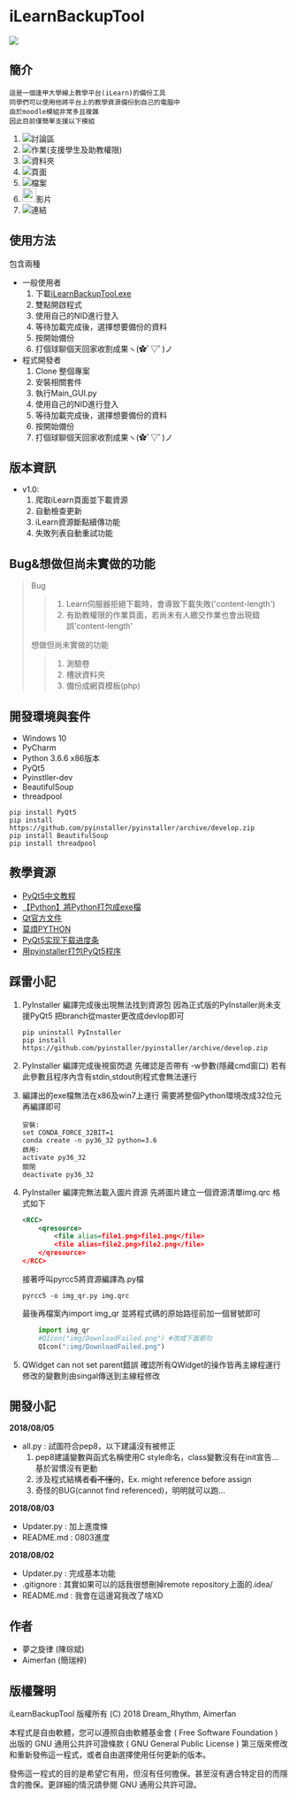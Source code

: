 # iLearnBackupTool


![](http://nicky.lionfree.net/iLearnBackupTool/iLearnBackupTool.PNG)

## 簡介
    這是一個逢甲大學線上教學平台(iLearn)的備份工具
    同學們可以使用他將平台上的教學資源備份到自己的電腦中
    由於moodle模組非常多且複雜
    因此目前僅簡單支援以下模組
1.   ![](http://nicky.lionfree.net/iLearnBackupTool/img/mod.discuss.svg)討論區
2.   ![](http://nicky.lionfree.net/iLearnBackupTool/img/mod.assign.svg)作業(支援學生及助教權限)
3.   ![](http://nicky.lionfree.net/iLearnBackupTool/img/mod.folder.svg)資料夾
4.   ![](http://nicky.lionfree.net/iLearnBackupTool/img/mod.page.svg)頁面
5.   ![](http://nicky.lionfree.net/iLearnBackupTool/img/mod.resource.svg)檔案
6.   <img src='http://nicky.lionfree.net/iLearnBackupTool/img/mod.videos.svg' width='25px'>影片
7.   ![](http://nicky.lionfree.net/iLearnBackupTool/img/mod.url.svg)連結

## 使用方法
包含兩種
* 一般使用者
    1. 下載[iLearnBackupTool.exe](https://github.com/fcu-d0441320/iLearnBackupTool/raw/master/iLearnBackupTool.exe)
    2. 雙點開啟程式
    3. 使用自己的NID進行登入
    4. 等待加載完成後，選擇想要備份的資料
    5. 按開始備份
    6. 打個球聊個天回家收割成果ヽ(✿ﾟ▽ﾟ)ノ
* 程式開發者
    1. Clone 整個專案
    2. 安裝相關套件
    3. 執行Main_GUI.py
    5. 使用自己的NID進行登入
    6. 等待加載完成後，選擇想要備份的資料
    7. 按開始備份
    8. 打個球聊個天回家收割成果ヽ(✿ﾟ▽ﾟ)ノ
    
## 版本資訊
* v1.0:
    1. 爬取iLearn頁面並下載資源
    2. 自動檢查更新
    3. iLearn資源斷點續傳功能
    4. 失敗列表自動重試功能

## Bug&想做但尚未實做的功能
> Bug
>> 1. Learn伺服器拒絕下載時，會導致下載失敗('content-length')
>> 2. 有助教權限的作業頁面，若尚未有人繳交作業也會出現錯誤'content-length'
>> 
> 想做但尚未實做的功能
>> 1. 測驗卷
>> 2. 槽狀資料夾
>> 3. 備份成網頁模板(php)

## 開發環境與套件
* Windows 10
* PyCharm
* Python 3.6.6 x86版本
* PyQt5
* Pyinstller-dev
* BeautifulSoup
* threadpool
```shell
pip install PyQt5
pip install https://github.com/pyinstaller/pyinstaller/archive/develop.zip
pip install BeautifulSoup
pip install threadpool
```
## 教學資源
* [PyQt5中文教程](https://maicss.gitbooks.io/pyqt5/content/)
* [【Python】將Python打包成exe檔](https://medium.com/pyladies-taiwan/python-%E5%B0%87python%E6%89%93%E5%8C%85%E6%88%90exe%E6%AA%94-32a4bacbe351)
* [Qt官方文件](https://doc.qt.io/qt-5.11/classes.html)
* [莫煩PYTHON](https://morvanzhou.github.io/tutorials/data-manipulation/scraping/)
* [PyQt5实现下载进度条](https://blog.csdn.net/rain_of_mind/article/details/79989715)
* [用pyinstaller打包PyQt5程序](http://www.drelang.cn/2017/05/18/%E7%94%A8pyinstall%E6%89%93%E5%8C%85PyQt5%E7%A8%8B%E5%BA%8F/)

## 踩雷小記
1. PyInstaller 編譯完成後出現無法找到資源包
    因為正式版的PyInstaller尚未支援PyQt5
    把branch從master更改成devlop即可
    ```shell
    pip uninstall PyInstaller
    pip install https://github.com/pyinstaller/pyinstaller/archive/develop.zip
    ```
2. PyInstaller 編譯完成後視窗閃退
    先確認是否帶有 -w參數(隱藏cmd窗口)
    若有此參數且程序內含有stdin,stdout則程式會無法運行
    
3. 編譯出的exe檔無法在x86及win7上運行
    需要將整個Python環境改成32位元再編譯即可
    ```shell
    安裝:
    set CONDA_FORCE_32BIT=1
    conda create -n py36_32 python=3.6
    啟用:
    activate py36_32
    關閉
    deactivate py36_32
    ```
4. PyInstaller 編譯完無法載入圖片資源
    先將圖片建立一個資源清單img.qrc
    格式如下
    ```xml
    <RCC>
        <qresource>
            <file alias=file1.png>file1.png</file>
            <file alias=file2.png>file2.png</file>
        </qresource>
    </RCC>
    ```
    接著呼叫pyrcc5將資源編譯為.py檔
    ```shell
    pyrcc5 -o img_qr.py img.qrc
    ```
    最後再檔案內import img_qr
    並將程式碼的原始路徑前加一個冒號即可
    ```python
        import img_qr
        #QIcon("img/DownloadFailed.png") #改成下面那句
        QIcon(":img/DownloadFailed.png")
    ```
5. QWidget can not set parent錯誤
    確認所有QWidget的操作皆再主線程運行
    修改的變數則由singal傳送到主線程修改
    
## 開發小記
**2018/08/05**
- all.py     : 試圖符合pep8，以下建議沒有被修正
    1. pep8建議變數與函式名稱使用C style命名，class變數沒有在init宣告...
        基於習慣沒有更動
    2. 涉及程式結構者~~看不懂的~~，Ex. might reference before assign
    3. 奇怪的BUG(cannot find referenced)，明明就可以跑...

**2018/08/03**
- Updater.py : 加上進度條
- README.md  : 0803進度

**2018/08/02**
- Updater.py : 完成基本功能
- .gitignore : 其實如果可以的話我很想刪掉remote repository上面的.idea/
- README.md  : 我會在這邊寫我改了啥XD

## 作者
*  夢之旋律  (陳琮斌)
*  Aimerfan (簡瑞梓)

## 版權聲明
iLearnBackupTool 版權所有 (C) 2018 Dream_Rhythm, Aimerfan 

本程式是自由軟體，您可以遵照自由軟體基金會 ( Free Software Foundation ) 出版的 GNU 通用公共許可證條款 ( GNU General Public License ) 第三版來修改和重新發佈這一程式，或者自由選擇使用任何更新的版本。

發佈這一程式的目的是希望它有用，但沒有任何擔保。甚至沒有適合特定目的而隱含的擔保。更詳細的情況請參閱 GNU 通用公共許可證。
